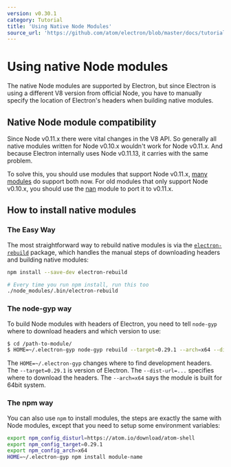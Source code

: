 ```yaml
---
version: v0.30.1
category: Tutorial
title: 'Using Native Node Modules'
source_url: 'https://github.com/atom/electron/blob/master/docs/tutorial/using-native-node-modules.md'
---
```


# Using native Node modules

The native Node modules are supported by Electron, but since Electron is
using a different V8 version from official Node, you have to manually specify
the location of Electron's headers when building native modules.

## Native Node module compatibility

Since Node v0.11.x there were vital changes in the V8 API. So generally all
native modules written for Node v0.10.x wouldn't work for Node v0.11.x. And
because Electron internally uses Node v0.11.13, it carries with the same
problem.

To solve this, you should use modules that support Node v0.11.x,
[many modules](https://www.npmjs.org/browse/depended/nan) do support both now.
For old modules that only support Node v0.10.x, you should use the
[nan](https://github.com/rvagg/nan) module to port it to v0.11.x.

## How to install native modules

### The Easy Way

The most straightforward way to rebuild native modules is via the 
[`electron-rebuild`](https://github.com/paulcbetts/electron-rebuild) package, 
which handles the manual steps of downloading headers and building native modules:

```sh
npm install --save-dev electron-rebuild

# Every time you run npm install, run this too
./node_modules/.bin/electron-rebuild
```

### The node-gyp way

To build Node modules with headers of Electron, you need to tell `node-gyp`
where to download headers and which version to use:

```bash
$ cd /path-to-module/
$ HOME=~/.electron-gyp node-gyp rebuild --target=0.29.1 --arch=x64 --dist-url=https://atom.io/download/atom-shell
```

The `HOME=~/.electron-gyp` changes where to find development headers. The
`--target=0.29.1` is version of Electron. The `--dist-url=...` specifies
where to download the headers. The `--arch=x64` says the module is built for
64bit system.

### The npm way

You can also use `npm` to install modules, the steps are exactly the same with
Node modules, except that you need to setup some environment variables:

```bash
export npm_config_disturl=https://atom.io/download/atom-shell
export npm_config_target=0.29.1
export npm_config_arch=x64
HOME=~/.electron-gyp npm install module-name
```
